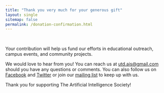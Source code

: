 ```yaml
---
title: "Thank you very much for your generous gift"
layout: single
sitemap: false
permalink: /donation-confirmation.html
---
```


<br />
<p>Your contribution will help us fund our efforts in educational outreach, campus events, and community projects.</p>
<p>We would love to hear from you! You can reach us at <a href="mailto:utd.ais@gmail.com">utd.ais@gmail.com</a> should you have any questions or comments. You can also follow us on <a href="https://facebook.com/groups/1551548501821102/" target="_blank">Facebook</a> and <a href="https://twitter.com/ais_utd" target="_blank">Twitter</a> or join our <a href="http://www.aisutd.org/join.html">mailing list</a> to keep up with us. </p>
<p>Thank you for supporting The Artificial Intelligence Society!</p>

